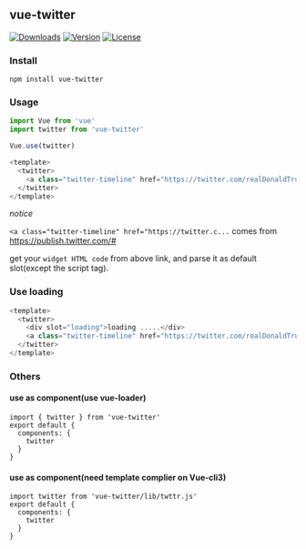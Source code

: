 ## vue-twitter

<a href="https://npmcharts.com/compare/vue-twitter?minimal=true"><img src="https://img.shields.io/npm/dm/vue-twitter.svg" alt="Downloads"></a>
<a href="https://www.npmjs.com/package/vue-twitter"><img src="https://img.shields.io/npm/v/vue-twitter.svg" alt="Version"></a>
<a href="https://www.npmjs.com/package/vue-twitter"><img src="https://img.shields.io/npm/l/vue-twitter.svg" alt="License"></a>

### Install

```
npm install vue-twitter
```

### Usage

```js
import Vue from 'vue'
import twitter from 'vue-twitter'

Vue.use(twitter)
```

```vue.js
<template>
  <twitter>
    <a class="twitter-timeline" href="https://twitter.com/realDonaldTrump?ref_src=twsrc%5Etfw">Tweets by realDonaldTrump</a>
  </twitter>
</template>
```

*notice*

`<a class="twitter-timeline" href="https://twitter.c...` comes from https://publish.twitter.com/#

get your `widget HTML code` from above link, and parse it as default slot(except the script tag).

### Use loading

```vue.js
<template>
  <twitter>
    <div slot="loading">loading .....</div>
    <a class="twitter-timeline" href="https://twitter.com/realDonaldTrump?ref_src=twsrc%5Etfw">Tweets by realDonaldTrump</a>
  </twitter>
</template>
```

### Others

#### use as component(use vue-loader)

```
import { twitter } from 'vue-twitter'
export default {
  components: {
    twitter
  }
}
```

#### use as component(need template complier on Vue-cli3)

```
import twitter from 'vue-twitter/lib/twttr.js'
export default {
  components: {
    twitter
  }
}
```
